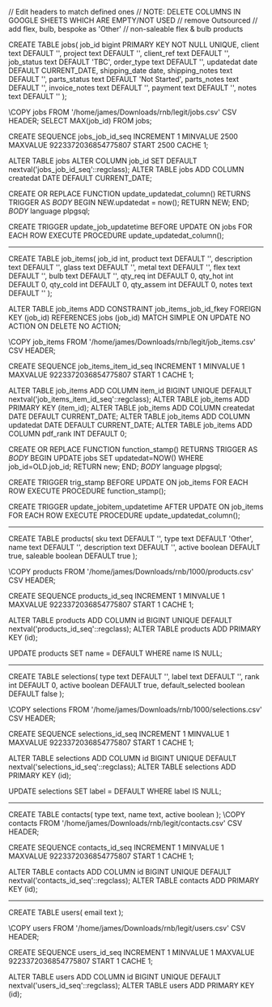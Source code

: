 // Edit headers to match defined ones
// NOTE: DELETE COLUMNS IN GOOGLE SHEETS WHICH ARE EMPTY/NOT USED
// remove Outsourced
// add flex, bulb, bespoke as 'Other'
// non-saleable flex & bulb products

CREATE TABLE jobs(
	job_id bigint PRIMARY KEY NOT NULL UNIQUE,
	client text DEFAULT '',
	project text DEFAULT '',
	client_ref text DEFAULT '',
	job_status text DEFAULT 'TBC',
	order_type text DEFAULT '',
	updatedat date DEFAULT CURRENT_DATE,
	shipping_date date,
	shipping_notes text DEFAULT '',
	parts_status text DEFAULT 'Not Started',
	parts_notes text DEFAULT '',
	invoice_notes text DEFAULT '',
	payment text DEFAULT '',
	notes text DEFAULT ''
);

\COPY jobs FROM '/home/james/Downloads/rnb/legit/jobs.csv' CSV HEADER;
SELECT MAX(job_id) FROM jobs;

CREATE SEQUENCE jobs_job_id_seq
	INCREMENT 1
	MINVALUE 2500
	MAXVALUE 9223372036854775807
	START 2500
	CACHE 1;

ALTER TABLE jobs ALTER COLUMN job_id SET DEFAULT nextval('jobs_job_id_seq'::regclass);
ALTER TABLE jobs ADD COLUMN createdat DATE DEFAULT CURRENT_DATE;

CREATE OR REPLACE FUNCTION update_updatedat_column()
	RETURNS TRIGGER AS $BODY$
	BEGIN
		NEW.updatedat = now();
			RETURN NEW;
	END;
	$BODY$ language plpgsql;

CREATE TRIGGER update_job_updatetime
	BEFORE UPDATE ON jobs
	FOR EACH ROW EXECUTE PROCEDURE update_updatedat_column();

-------------------------

CREATE TABLE job_items(
	job_id int,
	product text DEFAULT '',
	description text DEFAULT '',
	glass text DEFAULT '',
	metal text DEFAULT '',
	flex text DEFAULT '',
	bulb text DEFAULT '',
	qty_req int DEFAULT 0,
	qty_hot int DEFAULT 0,
	qty_cold int DEFAULT 0,
	qty_assem int DEFAULT 0,
	notes text DEFAULT ''
);

ALTER TABLE job_items
	ADD CONSTRAINT job_items_job_id_fkey FOREIGN KEY (job_id)
			REFERENCES jobs (job_id) MATCH SIMPLE
			ON UPDATE NO ACTION ON DELETE NO ACTION;


\COPY job_items FROM '/home/james/Downloads/rnb/legit/job_items.csv' CSV HEADER;

CREATE SEQUENCE job_items_item_id_seq
	INCREMENT 1
	MINVALUE 1
	MAXVALUE 9223372036854775807
	START 1
	CACHE 1;

ALTER TABLE job_items ADD COLUMN item_id BIGINT UNIQUE DEFAULT nextval('job_items_item_id_seq'::regclass);
ALTER TABLE job_items ADD PRIMARY KEY (item_id);
ALTER TABLE job_items ADD COLUMN createdat DATE DEFAULT CURRENT_DATE;
ALTER TABLE job_items ADD COLUMN updatedat DATE DEFAULT CURRENT_DATE;
ALTER TABLE job_items ADD COLUMN pdf_rank INT DEFAULT 0;


CREATE OR REPLACE FUNCTION function_stamp() RETURNS TRIGGER AS
$BODY$
BEGIN
    UPDATE jobs
    		SET updatedat=NOW()
    			WHERE job_id=OLD.job_id;
    			RETURN new;
END;
$BODY$ language plpgsql;

CREATE TRIGGER trig_stamp
     BEFORE UPDATE ON job_items
     FOR EACH ROW
     EXECUTE PROCEDURE function_stamp();

CREATE TRIGGER update_jobitem_updatetime
	AFTER UPDATE ON job_items
	FOR EACH ROW EXECUTE PROCEDURE update_updatedat_column();

-------------------------

CREATE TABLE products(
	sku text DEFAULT '',
	type text DEFAULT 'Other',
	name text DEFAULT '',
	description text DEFAULT '',
	active boolean DEFAULT true,
	saleable boolean DEFAULT true
);

\COPY products FROM '/home/james/Downloads/rnb/1000/products.csv' CSV HEADER;

CREATE SEQUENCE products_id_seq
	INCREMENT 1
	MINVALUE 1
	MAXVALUE 9223372036854775807
	START 1
	CACHE 1;

ALTER TABLE products ADD COLUMN id BIGINT UNIQUE DEFAULT nextval('products_id_seq'::regclass);
ALTER TABLE products ADD PRIMARY KEY (id);

UPDATE products
SET name = DEFAULT
WHERE
	name IS NULL;

-----------------------

CREATE TABLE selections(
	type text DEFAULT '',
	label text DEFAULT '',
	rank int DEFAULT 0,
	active boolean DEFAULT true,
	default_selected boolean DEFAULT false
);

\COPY selections FROM '/home/james/Downloads/rnb/1000/selections.csv' CSV HEADER;

CREATE SEQUENCE selections_id_seq
	INCREMENT 1
	MINVALUE 1
	MAXVALUE 9223372036854775807
	START 1
	CACHE 1;

ALTER TABLE selections ADD COLUMN id BIGINT UNIQUE DEFAULT nextval('selections_id_seq'::regclass);
ALTER TABLE selections ADD PRIMARY KEY (id);

UPDATE selections
SET label = DEFAULT
WHERE
	label IS NULL;

------------------------

CREATE TABLE contacts(
	type text,
	name text,
	active boolean
);
\COPY contacts FROM '/home/james/Downloads/rnb/legit/contacts.csv' CSV HEADER;

CREATE SEQUENCE contacts_id_seq
	INCREMENT 1
	MINVALUE 1
	MAXVALUE 9223372036854775807
	START 1
	CACHE 1;

ALTER TABLE contacts ADD COLUMN id BIGINT UNIQUE DEFAULT nextval('contacts_id_seq'::regclass);
ALTER TABLE contacts ADD PRIMARY KEY (id);

-------------------------

CREATE TABLE users(
	email text
);

\COPY users FROM '/home/james/Downloads/rnb/legit/users.csv' CSV HEADER;

CREATE SEQUENCE users_id_seq
	INCREMENT 1
	MINVALUE 1
	MAXVALUE 9223372036854775807
	START 1
	CACHE 1;

ALTER TABLE users ADD COLUMN id BIGINT UNIQUE DEFAULT nextval('users_id_seq'::regclass);
ALTER TABLE users ADD PRIMARY KEY (id);
